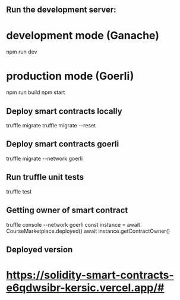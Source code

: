## Run the development server:
# development mode (Ganache)
npm run dev
# production mode (Goerli)
npm run build 
npm start 

## Deploy smart contracts locally
truffle migrate
truffle migrate --reset

## Deploy smart contracts goerli
truffle migrate --network goerli

## Run truffle unit tests
truffle test

## Getting owner of smart contract
truffle console --network goerli
const instance = await CourseMarketplace.deployed()
await instance.getContractOwner()

## Deployed version
# https://solidity-smart-contracts-e6qdwsibr-kersic.vercel.app/#

